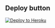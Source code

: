 ## Deploy button

<p><a href="https://heroku.com/deploy"> <img src="https://www.herokucdn.com/deploy/button.svg" alt="Deploy to Heroku" /></a></p>
